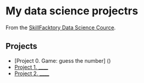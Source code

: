 # My data science projectrs
From the [SkillFacktory Data Science Cource](https://github.com/Tzume/Tzume_DS).

## Projects

* [Project 0. Game: guess the number] ()
* [Project 1. ____](___)
* [Project 2. ____](___)
